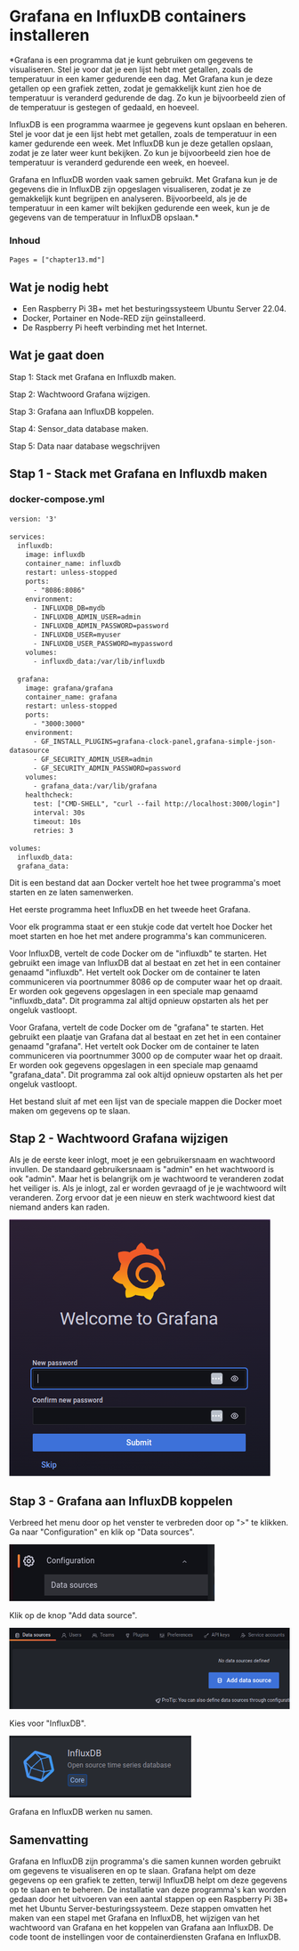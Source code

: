 # Grafana en InfluxDB containers installeren

*Grafana is een programma dat je kunt gebruiken om gegevens te visualiseren. Stel je voor dat je een lijst hebt met getallen, zoals de temperatuur in een kamer gedurende een dag. Met Grafana kun je deze getallen op een grafiek zetten, zodat je gemakkelijk kunt zien hoe de temperatuur is veranderd gedurende de dag. Zo kun je bijvoorbeeld zien of de temperatuur is gestegen of gedaald, en hoeveel.

InfluxDB is een programma waarmee je gegevens kunt opslaan en beheren. Stel je voor dat je een lijst hebt met getallen, zoals de temperatuur in een kamer gedurende een week. Met InfluxDB kun je deze getallen opslaan, zodat je ze later weer kunt bekijken. Zo kun je bijvoorbeeld zien hoe de temperatuur is veranderd gedurende een week, en hoeveel.

Grafana en InfluxDB worden vaak samen gebruikt. Met Grafana kun je de gegevens die in InfluxDB zijn opgeslagen visualiseren, zodat je ze gemakkelijk kunt begrijpen en analyseren. Bijvoorbeeld, als je de temperatuur in een kamer wilt bekijken gedurende een week, kun je de gegevens van de temperatuur in InfluxDB opslaan.*

### Inhoud

```@contents
Pages = ["chapter13.md"]
```

## Wat je nodig hebt

- Een Raspberry Pi 3B+ met het besturingssysteem Ubuntu Server 22.04.
- Docker, Portainer en Node-RED zijn geïnstalleerd.
- De Raspberry Pi heeft verbinding met het Internet.

## Wat je gaat doen

Stap 1: Stack met Grafana en Influxdb maken.

Stap 2: Wachtwoord Grafana wijzigen.

Stap 3: Grafana aan InfluxDB koppelen.

Stap 4: Sensor_data database maken.

Stap 5: Data naar database wegschrijven

## Stap 1 - Stack met Grafana en Influxdb maken

### docker-compose.yml
```
version: '3'

services:
  influxdb:
    image: influxdb
    container_name: influxdb
    restart: unless-stopped
    ports:
      - "8086:8086"
    environment:
      - INFLUXDB_DB=mydb
      - INFLUXDB_ADMIN_USER=admin
      - INFLUXDB_ADMIN_PASSWORD=password
      - INFLUXDB_USER=myuser
      - INFLUXDB_USER_PASSWORD=mypassword
    volumes:
      - influxdb_data:/var/lib/influxdb

  grafana:
    image: grafana/grafana
    container_name: grafana
    restart: unless-stopped
    ports:
      - "3000:3000"
    environment:
      - GF_INSTALL_PLUGINS=grafana-clock-panel,grafana-simple-json-datasource
      - GF_SECURITY_ADMIN_USER=admin
      - GF_SECURITY_ADMIN_PASSWORD=password
    volumes:
      - grafana_data:/var/lib/grafana
    healthcheck:
      test: ["CMD-SHELL", "curl --fail http://localhost:3000/login"]
      interval: 30s
      timeout: 10s
      retries: 3

volumes:
  influxdb_data:
  grafana_data:
```

Dit is een bestand dat aan Docker vertelt hoe het twee programma's moet starten en ze laten samenwerken.

Het eerste programma heet InfluxDB en het tweede heet Grafana.

Voor elk programma staat er een stukje code dat vertelt hoe Docker het moet starten en hoe het met andere programma's kan communiceren.

Voor InfluxDB, vertelt de code Docker om de "influxdb" te starten. Het gebruikt een image van InfluxDB dat al bestaat en zet het in een container genaamd "influxdb". Het vertelt ook Docker om de container te laten communiceren via poortnummer 8086 op de computer waar het op draait. Er worden ook gegevens opgeslagen in een speciale map genaamd "influxdb_data". Dit programma zal altijd opnieuw opstarten als het per ongeluk vastloopt.

Voor Grafana, vertelt de code Docker om de "grafana" te starten. Het gebruikt een plaatje van Grafana dat al bestaat en zet het in een container genaamd "grafana". Het vertelt ook Docker om de container te laten communiceren via poortnummer 3000 op de computer waar het op draait. Er worden ook gegevens opgeslagen in een speciale map genaamd "grafana_data". Dit programma zal ook altijd opnieuw opstarten als het per ongeluk vastloopt.

Het bestand sluit af met een lijst van de speciale mappen die Docker moet maken om gegevens op te slaan.

## Stap 2 - Wachtwoord Grafana wijzigen

Als je de eerste keer inlogt, moet je een gebruikersnaam en wachtwoord invullen. De standaard gebruikersnaam is "admin" en het wachtwoord is ook "admin". Maar het is belangrijk om je wachtwoord te veranderen zodat het veiliger is. Als je inlogt, zal er worden gevraagd of je je wachtwoord wilt veranderen. Zorg ervoor dat je een nieuw en sterk wachtwoord kiest dat niemand anders kan raden.

![fig_13_1](assets/fig_13_1.png)

## Stap 3 - Grafana aan InfluxDB koppelen

Verbreed het menu door op het venster te verbreden door op ">" te klikken. Ga naar "Configuration" en klik op "Data sources".

![fig_13_2](assets/fig_13_2.png)

Klik op de knop "Add data source".

![fig_13_3](assets/fig_13_3.png)

 Kies voor "InfluxDB".

![fig_13_4](assets/fig_13_4.png)

Grafana en InfluxDB werken nu samen.

## Samenvatting

Grafana en InfluxDB zijn programma's die samen kunnen worden gebruikt om gegevens te visualiseren en op te slaan. Grafana helpt om deze gegevens op een grafiek te zetten, terwijl InfluxDB helpt om deze gegevens op te slaan en te beheren. De installatie van deze programma's kan worden gedaan door het uitvoeren van een aantal stappen op een Raspberry Pi 3B+ met het Ubuntu Server-besturingssysteem. Deze stappen omvatten het maken van een stapel met Grafana en InfluxDB, het wijzigen van het wachtwoord van Grafana en het koppelen van Grafana aan InfluxDB. De code toont de instellingen voor de containerdiensten Grafana en InfluxDB.
